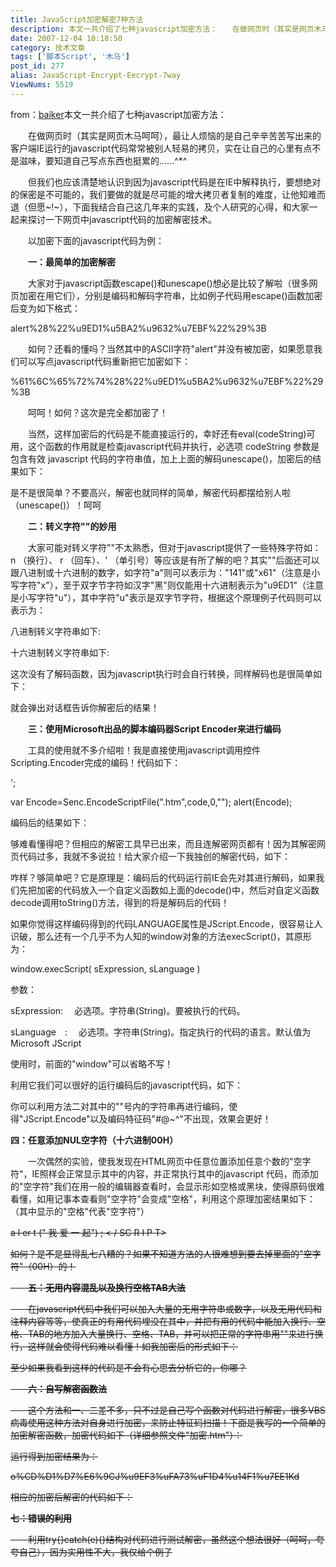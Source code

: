 ```yaml
---
title: JavaScript加密解密7种方法
description: 本文一共介绍了七种javascript加密方法：　　在做网页时（其实是网页木马呵呵），最让人烦恼的是自己辛辛苦苦写出来的客户端IE运行的javascript代码常常被别人轻易的拷贝，实在让自己的心里有点不是滋味，要知道自己写点东西也挺累的......^*^　　但我们也应该清楚地认识到因为javascript代码是在IE中解释执行，要想绝对的保密是不可能的，我们要做的就是尽可能的增大拷贝者复制的难度，让他知难而退（但愿~!~），下面我结合自己这几年来的实践，及个人研究的心得，和大家一起来探讨一下网页中javascript代码的加密解密技术。
date: 2007-12-04 10:18:50
category: 技术文章
tags: ['脚本Script', '木马']
post_id: 277
alias: JavaScript-Encrypt-Eecrypt-7way
ViewNums: 5519
---
```

from：[baiker](http://www.blogjava.net/baicker/)本文一共介绍了七种javascript加密方法：

　　在做网页时（其实是网页木马呵呵），最让人烦恼的是自己辛辛苦苦写出来的客户端IE运行的javascript代码常常被别人轻易的拷贝，实在让自己的心里有点不是滋味，要知道自己写点东西也挺累的......^*^

　　但我们也应该清楚地认识到因为javascript代码是在IE中解释执行，要想绝对的保密是不可能的，我们要做的就是尽可能的增大拷贝者复制的难度，让他知难而退（但愿~!~），下面我结合自己这几年来的实践，及个人研究的心得，和大家一起来探讨一下网页中javascript代码的加密解密技术。

　　以加密下面的javascript代码为例：

<SCRIPT LANGUAGE="javascript">
alert("《我爱一起》");
</SCRIPT>

　　**一：最简单的加密解密**

　　大家对于javascript函数escape()和unescape()想必是比较了解啦（很多网页加密在用它们），分别是编码和解码字符串，比如例子代码用escape()函数加密后变为如下格式：

alert%28%22%u9ED1%u5BA2%u9632%u7EBF%22%29%3B

　　如何？还看的懂吗？当然其中的ASCII字符"alert"并没有被加密，如果愿意我们可以写点javascript代码重新把它加密如下：

%61%6C%65%72%74%28%22%u9ED1%u5BA2%u9632%u7EBF%22%29%3B

　　呵呵！如何？这次是完全都加密了！

　　当然，这样加密后的代码是不能直接运行的，幸好还有eval(codeString)可用，这个函数的作用就是检查javascript代码并执行，必选项 codeString 参数是包含有效 javascript 代码的字符串值，加上上面的解码unescape()，加密后的结果如下：

<SCRIPT LANGUAGE="javascript">
var code=unescape("%61%6C%65%72%74%28%22%u9ED1%u5BA2%u9632%u7EBF%22%29%3B");
eval(code)
</SCRIPT>

是不是很简单？不要高兴，解密也就同样的简单，解密代码都摆给别人啦（unescape()）！呵呵

　　**二：转义字符""的妙用**

　　大家可能对转义字符""不太熟悉，但对于javascript提供了一些特殊字符如：n （换行）、 r （回车）、' （单引号）等应该是有所了解的吧？其实""后面还可以跟八进制或十六进制的数字，如字符"a"则可以表示为："141"或"x61"（注意是小写字符"x"），至于双字节字符如汉字"黑"则仅能用十六进制表示为"u9ED1"（注意是小写字符"u"），其中字符"u"表示是双字节字符，根据这个原理例子代码则可以表示为：

八进制转义字符串如下:

<SCRIPT LANGUAGE="javascript">
eval("1411541451621645042u9ED1u5BA2u9632u7EBF425173")
</SCRIPT>

十六进制转义字符串如下:

<SCRIPT LANGUAGE="javascript">
eval("x61x6Cx65x72x74x28x22u9ED1u5BA2u9632u7EBFx22x29x3B")
</SCRIPT>

这次没有了解码函数，因为javascript执行时会自行转换，同样解码也是很简单如下：

<SCRIPT LANGUAGE="javascript">
alert("x61x6Cx65x72x74x28x22u9ED1u5BA2u9632u7EBFx22x29x3B")
</SCRIPT>

就会弹出对话框告诉你解密后的结果！

　　**三：使用Microsoft出品的脚本编码器Script Encoder来进行编码**

　　工具的使用就不多介绍啦！我是直接使用javascript调用控件Scripting.Encoder完成的编码！代码如下：

<SCRIPT LANGUAGE="javascript">
var Senc=new ActiveXObject("Scripting.Encoder");
var code='<SCRIPT LANGUAGE="javascript">rnalert("《我爱一起》");rn</SCRIPT>';
var Encode=Senc.EncodeScriptFile(".htm",code,0,"");
alert(Encode);
</SCRIPT>

编码后的结果如下：

<SCRIPT LANGUAGE="JScript.Encode">#@~^FgAAAA==@#@&lsDD`J黑客防线r#p@#@&FgMAAA==^#~@</SCRIPT>

够难看懂得吧？但相应的解密工具早已出来，而且连解密网页都有！因为其解密网页代码过多，我就不多说拉！给大家介绍一下我独创的解密代码，如下：

<SCRIPT LANGUAGE="JScript.Encode">
function decode()
alert(decode.toString());
</SCRIPT>

咋样？够简单吧？它是原理是：编码后的代码运行前IE会先对其进行解码，如果我们先把加密的代码放入一个自定义函数如上面的decode()中，然后对自定义函数decode调用toString()方法，得到的将是解码后的代码！

如果你觉得这样编码得到的代码LANGUAGE属性是JScript.Encode，很容易让人识破，那么还有一个几乎不为人知的window对象的方法execScript()，其原形为：

window.execScript( sExpression, sLanguage )

参数：

sExpression:　 必选项。字符串(String)。要被执行的代码。

sLanguage　:　 必选项。字符串(String)。指定执行的代码的语言。默认值为 Microsoft JScript

使用时，前面的"window"可以省略不写！

利用它我们可以很好的运行编码后的javascript代码，如下：

<SCRIPT LANGUAGE="javascript">
execScript("#@~^FgAAAA==@#@&lsDD`J我爱一起r#p@#@&FgMAAA==^#~@","JScript.Encode")
</SCRIPT>

你可以利用方法二对其中的""号内的字符串再进行编码，使得"JScript.Encode"以及编码特征码"#@~^"不出现，效果会更好！

**四：任意添加NUL空字符（十六进制00H）**

　　一次偶然的实验，使我发现在HTML网页中任意位置添加任意个数的"空字符"，IE照样会正常显示其中的内容，并正常执行其中的javascript 代码，而添加的"空字符"我们在用一般的编辑器查看时，会显示形如空格或黑块，使得原码很难看懂，如用记事本查看则"空字符"会变成"空格"，利用这个原理加密结果如下：（其中显示的"空格"代表"空字符"）

<S C RI P T L ANG U A G E =" J a v a S c r i p t ">
a l er t (" 我 爱 一 起") ;
< / SC R I P T>

如何？是不是显得乱七八糟的？如果不知道方法的人很难想到要去掉里面的"空字符"（00H）的！

　　**五：无用内容混乱以及换行空格TAB大法**

　　在javascript代码中我们可以加入大量的无用字符串或数字，以及无用代码和注释内容等等，使真正的有用代码埋没在其中，并把有用的代码中能加入换行、空格、TAB的地方加入大量换行、空格、TAB，并可以把正常的字符串用""来进行换行，这样就会使得代码难以看懂！如我加密后的形式如下：

<SCRIPT LANGUAGE="javascript">
"xajgxsadffgds";1234567890
625623216;var $=0;alert//@$%%&*()(&(^%^
//cctv function//
(//hhsaasajx xc
/*
asjgdsgu*/
"我爱一起"//ashjgfgf
/*
@#%$^&%$96667r45fggbhytjty
*/
//window
)
;"#@$#%@#432hu";212351436
</SCRIPT>

至少如果我看到这样的代码是不会有心思去分析它的，你哪？

　　**六：自写解密函数法**

　　这个方法和一、二差不多，只不过是自己写个函数对代码进行解密，很多VBS病毒使用这种方法对自身进行加密，来防止特征码扫描！下面是我写的一个简单的加密解密函数，加密代码如下（详细参照文件"加密.htm"）：

<SCRIPT LANGUAGE="javascript">
function compile(code)
{
var c=String.fromCharCode(code.charCodeAt(0)+code.length);
for(var i=1;i<code.length;i++)
alert(escape(c));
}
compile('alert("《我爱一起》");')
</SCRIPT>

运行得到加密结果为：

o%CD%D1%D7%E6%9CJ%u9EF3%uFA73%uF1D4%u14F1%u7EE1Kd

相应的加密后解密的代码如下：

<SCRIPT LANGUAGE="javascript">
function uncompile(code)
{
code=unescape(code);
var c=String.fromCharCode(code.charCodeAt(0)-code.length);
for(var i=1;i<code.length;i++)
return c;
}
eval(uncompile("o%CD%D1%D7%E6%9CJ%u9EF3%uFA73%uF1D4%u14F1%u7EE1Kd"));
</SCRIPT>

**七：错误的利用**

　　利用try{}catch(e){}结构对代码进行测试解密，虽然这个想法很好（呵呵，夸夸自己），因为实用性不大，我仅给个例子

<SCRIPT LANGUAGE="javascript">
var a='alert("《我爱一起》");';
var c="";
for(var i=0;i<a.length;i++)
alert(c);
//上面的是加密代码，当然如果真正使用这个方法时，不会把加密写上的
//现在变量c就是加密后的代码
//下面的函数t()先假设初始密码为０，解密执行，
//遇到错误则把密码加１，然后接着解密执行，直到正确运行
var d=c; //保存加密后的代码
var b=0; //假定初始密码为0
t();
function t()catch(e){
c="";
for(var i=0;i<d.length;i++)
b+=1;
t();
//setTimeout("t()",0);
}
}
</SCRIPT>

